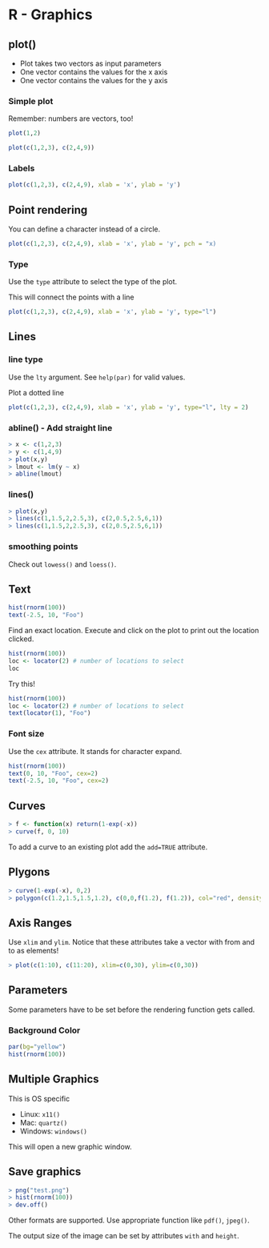 # R - Graphics

## plot()

- Plot takes two vectors as input parameters
- One vector contains the values for the x axis
- One vector contains the values for the y axis


### Simple plot

Remember: numbers are vectors, too!

```R
plot(1,2)
```

```R
plot(c(1,2,3), c(2,4,9))
```

### Labels

```R
plot(c(1,2,3), c(2,4,9), xlab = 'x', ylab = 'y')
```


## Point rendering

You can define a character instead of a circle.


```R
plot(c(1,2,3), c(2,4,9), xlab = 'x', ylab = 'y', pch = "x)
```


### Type

Use the `type` attribute to select the type of the plot.

This will connect the points with a line

```R
plot(c(1,2,3), c(2,4,9), xlab = 'x', ylab = 'y', type="l")
```	


## Lines


### line type

Use the `lty` argument. See `help(par)` for valid values.

Plot a dotted line
```R
plot(c(1,2,3), c(2,4,9), xlab = 'x', ylab = 'y', type="l", lty = 2)
```


### abline() - Add straight line

```R
> x <- c(1,2,3)
> y <- c(1,4,9)
> plot(x,y)
> lmout <- lm(y ~ x)
> abline(lmout)
```


### lines()

```R
> plot(x,y)
> lines(c(1,1.5,2,2.5,3), c(2,0.5,2.5,6,1))
> lines(c(1,1.5,2,2.5,3), c(2,0.5,2.5,6,1))
```


### smoothing points

Check out `lowess()` and `loess()`.




## Text


```R
hist(rnorm(100))
text(-2.5, 10, "Foo")
```


Find an exact location. Execute and click on the plot to print out the location clicked.

```R
hist(rnorm(100))
loc <- locator(2) # number of locations to select
loc
```

Try this!

```R
hist(rnorm(100))
loc <- locator(2) # number of locations to select
text(locator(1), "Foo")
```


### Font size

Use the `cex` attribute. It stands for character expand.

```R
hist(rnorm(100))
text(0, 10, "Foo", cex=2)
text(-2.5, 10, "Foo", cex=2)
```



## Curves

```R
> f <- function(x) return(1-exp(-x))
> curve(f, 0, 10)
```

To add a curve to an existing plot add the `add=TRUE` attribute.



## Plygons

```R
> curve(1-exp(-x), 0,2)
> polygon(c(1.2,1.5,1.5,1.2), c(0,0,f(1.2), f(1.2)), col="red", density=20)	

```



## Axis Ranges

Use `xlim` and `ylim`. Notice that these attributes take a vector with from and to as elements!

```R
> plot(c(1:10), c(11:20), xlim=c(0,30), ylim=c(0,30))
```



## Parameters

Some parameters have to be set before the rendering function gets called.


### Background Color

```R
par(bg="yellow")
hist(rnorm(100))
```



## Multiple Graphics

This is OS specific

- Linux: `x11()`
- Mac: `quartz()`
- Windows: `windows()`

This will open a new graphic window.



## Save graphics

```R
> png("test.png")
> hist(rnorm(100))
> dev.off()
```

Other formats are supported. Use appropriate function like `pdf()`, `jpeg()`.

The output size of the image can be set by attributes `with` and `height`.